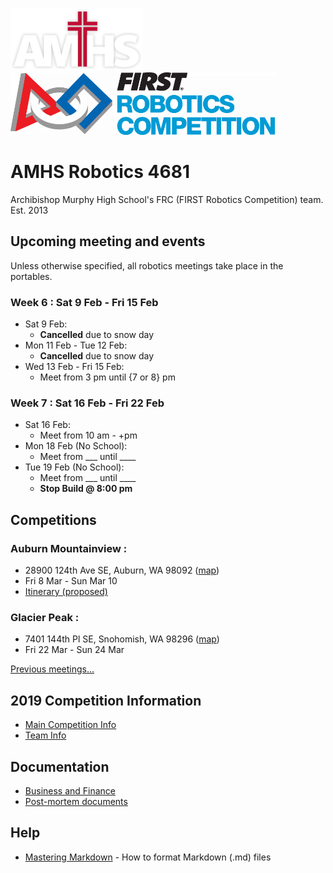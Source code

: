 ﻿
![AMHS Logo](img/amhs-logo-white-100.png) ![FRC Logo](img/frc-logo-100.png)

# AMHS Robotics 4681
Archibishop Murphy High School's FRC (FIRST Robotics Competition) team.  
Est. 2013

## Upcoming meeting and events

Unless otherwise specified, all robotics meetings take place in the portables.

### Week 6 : Sat 9 Feb - Fri 15 Feb
* Sat 9 Feb:
  * **Cancelled** due to snow day
* Mon 11 Feb - Tue 12 Feb:
  * **Cancelled** due to snow day
* Wed 13 Feb - Fri 15 Feb:
  * Meet from 3 pm until {7 or 8} pm


### Week 7 : Sat 16 Feb - Fri 22 Feb
* Sat 16 Feb:
    * Meet from 10 am - +pm
* Mon 18 Feb (No School):
    * Meet from ___ until ____
* Tue 19 Feb (No School):
    * Meet from ___ until ____
    * **Stop Build @ 8:00 pm**

## Competitions

### Auburn Mountainview : 
* 28900 124th Ave SE, Auburn, WA 98092 ([map](https://www.google.com/maps/place/Auburn+Mountainview+High+School/@47.3419612,-122.174061,17z/data=!4m13!1m7!3m6!1s0x54905f337d87770d:0x5ddc9b85bda5f7fc!2s28900+124th+Ave+SE,+Auburn,+WA+98092!3b1!8m2!3d47.3419617!4d-122.171867!3m4!1s0x54905f33339e7f1f:0xedba6c6d3fa95904!8m2!3d47.3419907!4d-122.1719807))
* Fri 8 Mar - Sun Mar 10
* [Itinerary (proposed)](docs/2019/itinerary_AuburnMtView.md)
    
### Glacier Peak :
* 7401 144th Pl SE, Snohomish, WA 98296 ([map](https://www.google.com/maps/place/Glacier+Peak+High+School/@47.8672956,-122.1356616,17z/data=!3m1!4b1!4m5!3m4!1s0x549007c5b4b4f587:0xa8d95e9dacee5108!8m2!3d47.8672956!4d-122.1334675))
* Fri 22 Mar - Sun 24 Mar
    

[Previous meetings...](docs/2019/meetingshistory.md)

## 2019 Competition Information

* [Main Competition Info](docs/2019/README.md)
* [Team Info](docs/2019/teams)

## Documentation

* [Business and Finance](docs/2019/teams/business-team.md)
* [Post-mortem documents](docs/post-mortem.md)

## Help

* [Mastering Markdown](https://guides.github.com/features/mastering-markdown/) - How to format Markdown (.md) files
